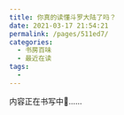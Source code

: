 ```yaml
---
title: 你真的读懂斗罗大陆了吗？
date: 2021-03-17 21:54:21
permalink: /pages/511ed7/
categories:
  - 书房百味
  - 最近在读
tags:
  - 
---
```


内容正在书写中💪......